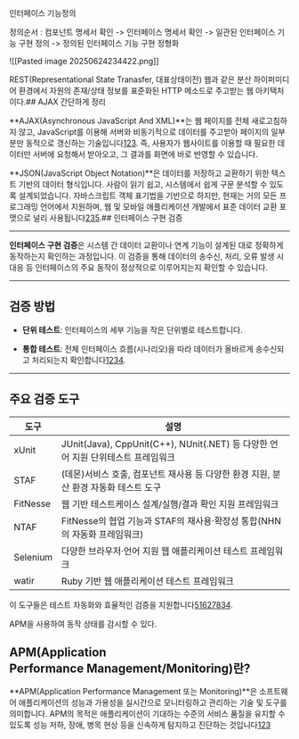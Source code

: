 
인터페이스 기능정의

정의순서 : 컴포넌트 명세서 확인 -> 인터페이스 명세서 확인 -> 일관된 인터페이스 기능 구현 정의 -> 정의된 인터페이스 기능 구현 정형화

![[Pasted image 20250624234422.png]]

REST(Representational State Tranasfer, 대표상태이전)
웹과 같은 분산 하이퍼미디어 환경에서 자원의 존재/상태 정보를 표준화된 HTTP 메소드로 주고받는 웹 아키택처이다.## AJAX 간단하게 정리

**AJAX(Asynchronous JavaScript And XML)**는 웹 페이지를 전체 새로고침하지 않고, JavaScript를 이용해 서버와 비동기적으로 데이터를 주고받아 페이지의 일부분만 동적으로 갱신하는 기술입니다[1](https://rec8730.tistory.com/142)[2](https://99geo.tistory.com/65)[3](https://wikidocs.net/224816). 즉, 사용자가 웹사이트를 이용할 때 필요한 데이터만 서버에 요청해서 받아오고, 그 결과를 화면에 바로 반영할 수 있습니다.


**JSON(JavaScript Object Notation)**은 데이터를 저장하고 교환하기 위한 텍스트 기반의 데이터 형식입니다. 사람이 읽기 쉽고, 시스템에서 쉽게 구문 분석할 수 있도록 설계되었습니다. 자바스크립트 객체 표기법을 기반으로 하지만, 현재는 거의 모든 프로그래밍 언어에서 지원하며, 웹 및 모바일 애플리케이션 개발에서 표준 데이터 교환 포맷으로 널리 사용됩니다[2](https://www.oracle.com/kr/database/what-is-json/)[3](https://letsgojieun.tistory.com/16)[5](https://dotiromoook.tistory.com/4).## 인터페이스 구현 검증

---

**인터페이스 구현 검증**은 시스템 간 데이터 교환이나 연계 기능이 설계된 대로 정확하게 동작하는지 확인하는 과정입니다. 이 검증을 통해 데이터의 송수신, 처리, 오류 발생 시 대응 등 인터페이스의 주요 동작이 정상적으로 이루어지는지 확인할 수 있습니다.

---

## 검증 방법

- **단위 테스트**: 인터페이스의 세부 기능을 작은 단위별로 테스트합니다.
    
- **통합 테스트**: 전체 인터페이스 흐름(시나리오)을 따라 데이터가 올바르게 송수신되고 처리되는지 확인합니다[1](https://velog.io/@clay/%EC%9D%B8%ED%84%B0%ED%8E%98%EC%9D%B4%EC%8A%A4-%EA%B5%AC%ED%98%84-%EA%B2%80%EC%A6%9D)[2](https://onetimeoneday.tistory.com/55?category=1034679)[3](https://jaeho4646.tistory.com/320)[4](https://devinus.tistory.com/18).
    

---

## 주요 검증 도구

| 도구       | 설명                                                             |
| -------- | -------------------------------------------------------------- |
| xUnit    | JUnit(Java), CppUnit(C++), NUnit(.NET) 등 다양한 언어 지원 단위테스트 프레임워크 |
| STAF     | (데몬)서비스 호출, 컴포넌트 재사용 등 다양한 환경 지원, 분산 환경 자동화 테스트 도구             |
| FitNesse | 웹 기반 테스트케이스 설계/실행/결과 확인 지원 프레임워크                               |
| NTAF     | FitNesse의 협업 기능과 STAF의 재사용·확장성 통합(NHN의 자동화 프레임워크)              |
| Selenium | 다양한 브라우저·언어 지원 웹 애플리케이션 테스트 프레임워크                              |
| watir    | Ruby 기반 웹 애플리케이션 테스트 프레임워크                                     |

이 도구들은 테스트 자동화와 효율적인 검증을 지원합니다[5](https://roomkok-ic.tistory.com/33)[1](https://velog.io/@clay/%EC%9D%B8%ED%84%B0%ED%8E%98%EC%9D%B4%EC%8A%A4-%EA%B5%AC%ED%98%84-%EA%B2%80%EC%A6%9D)[6](https://hanna-log.tistory.com/entry/1-20-%EC%9D%B8%ED%84%B0%ED%8E%98%EC%9D%B4%EC%8A%A4-%EA%B5%AC%ED%98%84-%EA%B2%80%EC%A6%9D)[2](https://onetimeoneday.tistory.com/55?category=1034679)[7](https://devaily.tistory.com/51)[8](https://jminc00.tistory.com/62)[3](https://jaeho4646.tistory.com/320)[4](https://devinus.tistory.com/18).

APM을 사용하여 동작 상태를 감시할 수 있다.
## APM(Application Performance Management/Monitoring)란?

**APM(Application Performance Management 또는 Monitoring)**은 소프트웨어 애플리케이션의 성능과 가용성을 실시간으로 모니터링하고 관리하는 기술 및 도구를 의미합니다. APM의 목적은 애플리케이션이 기대하는 수준의 서비스 품질을 유지할 수 있도록 성능 저하, 장애, 병목 현상 등을 신속하게 탐지하고 진단하는 것입니다[1](https://en.wikipedia.org/wiki/Application_performance_management)[2](https://www.whatsupgold.com/blog/what-apm-how-can-help-your-services-applications)[3](https://www.ibm.com/think/topics/application-performance-management)